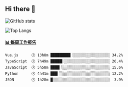 ## Hi there 👋

![GitHub stats](https://github-readme-stats.orilight.top/api?username=orilights)

![Top Langs](https://github-readme-stats.orilight.top/api/top-langs/?username=orilights&layout=compact)

<!-- waka-box start -->
#### <a href="https://gist.github.com/92c8d5b388768c10efcba86e82b7c4fb" target="_blank">📊 每周工作报告</a>
```text
Vue.js      🕓 13h8m █████████▏░░░░░░░░░░░░░░░░░ 34.2%
TypeScript  🕓 7h49m █████▍░░░░░░░░░░░░░░░░░░░░░ 20.4%
JavaScript  🕓 5h58m ████▏░░░░░░░░░░░░░░░░░░░░░░ 15.6%
Python      🕓 4h41m ███▎░░░░░░░░░░░░░░░░░░░░░░░ 12.2%
JSON        🕓 1h28m █░░░░░░░░░░░░░░░░░░░░░░░░░░  3.9%
```
<!-- Powered by https://github.com/journey-ad/waka-box-go . -->
<!-- waka-box end -->
